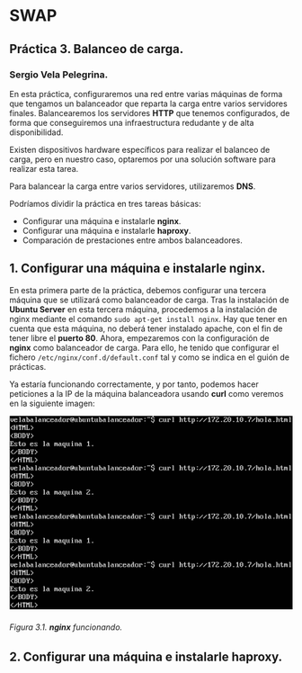 # SWAP
## Práctica 3. Balanceo de carga.
### Sergio Vela Pelegrina.
En esta práctica, configuraremos una red entre varias máquinas de forma que tengamos un balanceador que reparta la carga entre varios servidores finales.
Balancearemos los servidores **HTTP** que tenemos configurados, de forma que conseguiremos una infraestructura redudante y de alta disponibilidad.

Existen dispositivos hardware específicos para realizar el balanceo de carga, pero en nuestro caso, optaremos por una solución software para realizar esta tarea.

Para balancear la carga entre varios servidores, utilizaremos **DNS**.

Podríamos dividir la práctica en tres tareas básicas:
+ Configurar una máquina e instalarle **nginx**.
+ Configurar una máquina e instalarle **haproxy**.
+ Comparación de prestaciones entre ambos balanceadores.

## 1. Configurar una máquina e instalarle **nginx**.

En esta primera parte de la práctica, debemos configurar una tercera máquina que se utilizará como balanceador de carga.
Tras la instalación de **Ubuntu Server** en esta tercera máquina, procedemos a la instalación de nginx mediante el comando `sudo apt-get install nginx`.
Hay que tener en cuenta que esta máquina, no deberá tener instalado apache, con el fin de tener libre el **puerto 80**.
Ahora, empezaremos con la configuración de **nginx** como balanceador de carga.
Para ello, he tenido que configurar el fichero `/etc/nginx/conf.d/default.conf` tal y como se indica en el guión de prácticas.

Ya estaría funcionando correctamente, y por tanto, podemos hacer peticiones a la IP de la máquina balanceadora usando **curl** como veremos en la siguiente imagen:

![nginx](https://github.com/sergiovp/SWAP/blob/master/Pr%C3%A1cticas/Pr%C3%A1ctica%203/images/nginx_funcionando.png)
###### Figura 3.1. **nginx** funcionando.

## 2. Configurar una máquina e instalarle **haproxy**.